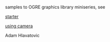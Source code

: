 samples to OGRE graphics library miniseries, see

[starter](https://sansajn.github.io/post/2020/12/01/ogre-starter.html)

[using camera](https://sansajn.github.io/post/2021/01/13/ogre-camera.html)

Adam Hlavatovic
